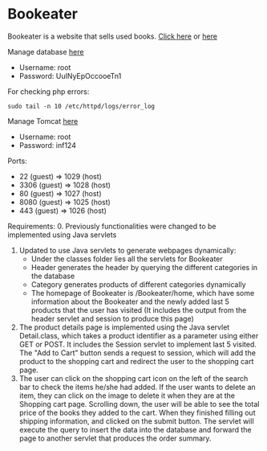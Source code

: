 # Bookeater

Bookeater is a website that sells used books.
[Click here](http://centaurus-4.ics.uci.edu:1027/)
or [here](http://centaurus-4.ics.uci.edu:1025/bookeater/home)

Manage database [here](http://centaurus-4.ics.uci.edu:1027/phpMyAdmin)
- Username: root
- Password: UuINyEpOccooeTn1

For checking php errors:
```
sudo tail -n 10 /etc/httpd/logs/error_log
```

Manage Tomcat [here](http://centaurus-4.ics.uci.edu:1025/manager)
- Username: root
- Password: inf124

Ports:
- 22 (guest) => 1029 (host)
- 3306 (guest) => 1028 (host)
- 80 (guest) => 1027 (host)
- 8080 (guest) => 1025 (host)
- 443 (guest) => 1026 (host)


Requirements:
0. Previously functionalities were changed to be implemented using Java servlets
1. Updated to use Java servlets to generate webpages dynamically:
    - Under the classes folder lies all the servlets for Bookeater
	- Header generates the header by querying the different categories in the database
	- Category generates products of different categories dynamically
    - The homepage of Bookeater is /Bookeater/home, which have some information about the Bookeater and the newly added last 5 products that the user has visited (It includes the output from the header servlet and session to produce this page)
2. The product details page is implemented using the Java servlet Detail.class, which takes a product identifier as a parameter using either GET or POST. It includes the Session servlet to implement last 5 visited. The "Add to Cart" button sends a request to session, which will add the product to the shopping cart and redirect the user to the shopping cart page.
3. The user can click on the shopping cart icon on the left of the search bar to check the items he/she had added. If the user wants to delete an item, they can click on the image to delete it when they are at the Shopping cart page. Scrolling down, the user will be able to see the total price of the books they added to the cart. When they finished filling out shipping information, and clicked on the submit button. The servlet will execute the query to insert the data into the database and forward the page to another servlet that produces the order summary. 
